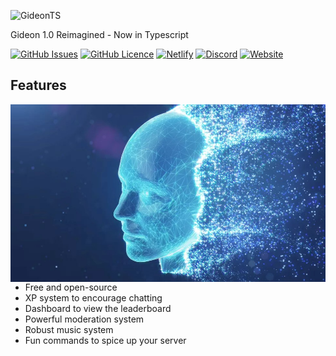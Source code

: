 ![GideonTS](https://socialify.git.ci/20Koen02/GideonTS/image?description=1&font=Inter&forks=1&issues=1&language=1&logo=https%3A%2F%2Fi.postimg.cc%2F5970s60k%2FPin-Clipart-com-coin-stack-clipart-1732966.png&owner=1&pattern=Circuit%20Board&pulls=1&stargazers=1&theme=Dark)

Gideon 1.0 Reimagined - Now in Typescript

[![GitHub Issues](https://img.shields.io/github/issues/20Koen02/GideonTS)](https://github.com/20Koen02/GideonTS/issues?q=is%3Aopen+is%3Aissue)
[![GitHub Licence](https://img.shields.io/github/license/20Koen02/GideonTS)](https://github.com/20Koen02/GideonTS/blob/main/LICENSE)
[![Netlify](https://img.shields.io/netlify/e36a36a6-c5bc-47ac-9016-9bd6d9118612)](https://app.netlify.com/sites/gideonts-web/deploys)
[![Discord](https://img.shields.io/discord/351735832727781376)](https://discord.gg/9ff7HwU)
[![Website](https://img.shields.io/badge/Gideon-Dashboard-blue)](https://gideon.koen02.nl/)

## Features

<img src="https://github.com/20Koen02/GideonTS/blob/main/src/assets/gideon.png" align="right" alt="Gideon Logo">

- Free and open-source
- XP system to encourage chatting
- Dashboard to view the leaderboard
- Powerful moderation system
- Robust music system
- Fun commands to spice up your server
